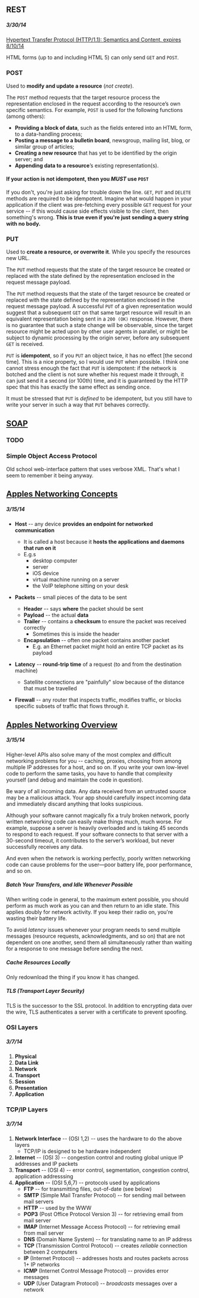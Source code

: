 ## REST

##### 3/30/14

[Hypertext Transfer Protocol (HTTP/1.1): Semantics and Content, expires 8/10/14](http://tools.ietf.org/pdf/draft-ietf-httpbis-p2-semantics-26.pdf)

HTML forms (up to and including HTML 5) can only send `GET` and `POST`.

### POST

Used to **modify and update a resource** (*not create*).

The `POST` method requests that the target resource process the 
representation enclosed in the request according to the resource’s
own specific semantics. For example, `POST` is used for the following
functions (among others):

* **Providing a block of data**, such as the fields entered into an HTML
  form, to a data-handling process;
* **Posting a message to a bulletin board**, newsgroup, mailing list,
  blog, or similar group of articles;
* **Creating a new resource** that has yet to be identified by the
  origin server; and
* **Appending data to a resource**’s existing representation(s).

#### If your action is not idempotent, then you *MUST* use `POST`

If you don't, you're just asking for trouble down the line.  `GET`, `PUT` and
`DELETE` methods are required to be idempotent. Imagine what would happen in
your application if the client was pre-fetching every possible `GET` request
for your service -- if this would cause side effects visible to the client,
then something's wrong. **This is true even if you're just sending a query
string with no body.**

### PUT

Used to **create a resource, or overwrite it**. While you specify the resources new URL.

The `PUT` method requests that the state of the target resource be
created or replaced with the state defined by the representation
enclosed in the request message payload.

The `PUT` method requests that the state of the target resource be created or
replaced with the state defined by the representation enclosed in the request
message payload. A successful `PUT` of a given representation would suggest that
a subsequent `GET` on that same target resource will result in an equivalent
representation being sent in a `200 (OK)` response. However, there is no
guarantee that such a state change will be observable, since the target
resource might be acted upon by other user agents in parallel, or might be
subject to dynamic processing by the origin server, before any subsequent `GET`
is received.

`PUT` is **idempotent**, so if you `PUT` an object twice, it has no effect [the second time].
This is a nice property, so I would use `PUT` when possible.
I think one cannot stress enough the fact that `PUT` is idempotent: 
if the network is botched and the client is not sure whether his request made it through,
it can just send it a second (or 100th) time, and it is guaranteed by the HTTP spec that
this has exactly the same effect as sending once.

It must be stressed that `PUT` is *defined* to be idempotent, but you still have to
write your server in such a way that `PUT` behaves correctly.

## [SOAP](http://en.wikipedia.org/wiki/SOAP)

### TODO

### Simple Object Access Protocol

Old school web-interface pattern that uses verbose XML.
That's what I seem to remember it being anyway.

## [Apples Networking Concepts](https://developer.apple.com/library/ios/documentation/NetworkingInternet/Conceptual/NetworkingConcepts/NetworkingTerminology/NetworkingTerminology.html)

##### 3/15/14

* **Host** -- any device **provides an endpoint for networked communication**
    * It is called a host because it **hosts the applications and daemons that run on it**
    * E.g.s
        * desktop computer
        * server
        * iOS device
        * virtual machine running on a server
        * the VoIP telephone sitting on your desk

* **Packets** -- small pieces of the data to be sent
    * **Header** -- says **where** the packet should be sent
    * **Payload** -- the actual **data**
    * **Trailer** -- contains a **checksum** to ensure the packet was received correctly
        * Sometimes this is inside the header
    * **Encapsulation** -- often one packet contains another packet
        * E.g. an Ethernet packet might hold an entire TCP packet as its payload
* **Latency** -- **round-trip time** of a request (to and from the destination machine)
    * Satellite connections are "painfully" slow because of the distance that must be travelled

* **Firewall** -- any router that inspects traffic, modifies traffic, or blocks
  specific subsets of traffic that flows through it.

## [Apples Networking Overview](https://developer.apple.com/library/ios/documentation/NetworkingInternetWeb/Conceptual/NetworkingOverview/Introduction/Introduction.html)

##### 3/15/14

Higher-level APIs also solve many of the most complex and difficult networking
problems for you -- caching, proxies, choosing from among multiple IP addresses
for a host, and so on. If you write your own low-level code to perform the same
tasks, you have to handle that complexity yourself (and debug and maintain
the code in question).

Be wary of all incoming data. Any data received from an untrusted source may be
a malicious attack. Your app should carefully inspect incoming data and
immediately discard anything that looks suspicious.

Although your software cannot magically fix a truly broken network, poorly
written networking code can easily make things much, much worse. For example,
suppose a server is heavily overloaded and is taking 45 seconds to respond to
each request. If your software connects to that server with a 30-second
timeout, it contributes to the server’s workload, but never successfully
receives any data.

And even when the network is working perfectly, poorly written networking code
can cause problems for the user—poor battery life, poor performance, and so on.

##### Batch Your Transfers, and Idle Whenever Possible

When writing code in general, to the maximum extent possible, you should
perform as much work as you can and then return to an idle state. This applies
doubly for network activity. If you keep their radio on, you're wasting their
battery life.

To avoid *latency* issues whenever your program needs to send multiple messages
(resource requests, acknowledgments, and so on) that are not dependent on one
another, send them all simultaneously rather than waiting for a response to one
message before sending the next.

##### Cache Resources Locally

Only redownload the thing if you know it has changed.

##### TLS (Transport Layer Security)

TLS is the successor to the SSL protocol. In addition to encrypting data over
the wire, TLS authenticates a server with a certificate to prevent spoofing.



### OSI Layers

##### 3/7/14

1. **Physical**
2. **Data Link**
3. **Network**
4. **Transport**
5. **Session**
6. **Presentation**
7. **Application**

### TCP/IP Layers

##### 3/7/14

1. **Network Interface** -- (OSI 1,2) -- uses the hardware to do the above layers
    * TCP/IP is designed to be hardware independent
2. **Internet** -- (OSI 3) -- congestion control and routing global unique IP addresses and IP packets
3. **Transport** -- (OSI 4) -- error control, segmentation, congestion control, application addresssing
4. **Application** -- (OSI 5,6,7) -- protocols used by applications
    * **FTP** -- for transmitting files, out-of-date (see below)
    * **SMTP** (Simple Mail Transfer Protocol) -- for sending mail between mail servers
    * **HTTP** -- used by the WWW
    * **POP3** (Post Office Protocol Version 3) -- for retrieving email from mail server
    * **IMAP** (Internet Message Access Protocol) -- for retrieving email from mail server
    * **DNS** (Domain Name System) -- for translating name to an IP address
    * **TCP** (Transmission Control Protocol) -- creates *reliable* connection between 2 computers
    * **IP** (Internet Protocol) -- addresses hosts and routes packets across 1+ IP networks
    * **ICMP** (Internet Control Message Protocol) -- provides error messages
    * **UDP** (User Datagram Protocol) -- *broadcasts* messages over a network

